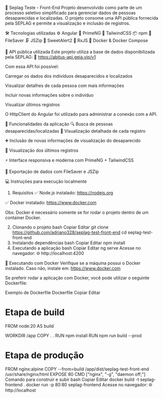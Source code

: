 📘 Seplag Teste - Front-End
Projeto desenvolvido como parte de um processo seletivo simplificado para gerenciar dados de pessoas desaparecidas e localizadas. O projeto consome uma API pública fornecida pela SEPLAG e permite a visualização e inclusão de registros.

🛠 Tecnologias utilizadas
⚙️ Angular
🎨 PrimeNG
💨 TailwindCSS
📦 npm
📁 FileSaver
🗜 JSZip
🎯 SweetAlert2
🔄 RxJS
🐳 Docker & Docker Compose

🔗 API pública utilizada
Este projeto utiliza a base de dados disponibilizada pela SEPLAG:
🔗 https://abitus-api.geia.vip/v1

Com essa API foi possível:

Carregar os dados dos indivíduos desaparecidos e localizados

Visualizar detalhes de cada pessoa com mais informações

Incluir novas informações sobre o indivíduo

Visualizar últimos registros

O HttpClient do Angular foi utilizado para administrar a conexão com a API.

🧪 Funcionalidades da aplicação
🔍 Busca de pessoas desaparecidas/localizadas
👤 Visualização detalhada de cada registro

➕ Inclusão de novas informações de visualização do desaparecido

🧭 Visualização dos últimos registros

⚡ Interface responsiva e moderna com PrimeNG + TailwindCSS

💾 Exportação de dados com FileSaver e JSZip

💻 Instruções para execução localmente
1. Requisitos
✅ Node.js instalado: https://nodejs.org

✅ Docker instalado: https://www.docker.com

Obs: Docker é necessário somente se for rodar o projeto dentro de um container Docker.

2. Clonando o projeto
bash
Copiar
Editar
git clone https://github.com/adriano328/seplag-test-front-end
cd seplag-test-front-end
3. Instalando dependências
bash
Copiar
Editar
npm install
4. Executando a aplicação
bash
Copiar
Editar
ng serve
Acesse no navegador:
🌐 http://localhost:4200

🐳 Executando com Docker
Verifique se a máquina possui o Docker instalado. Caso não, instale em:
https://www.docker.com

Se preferir rodar a aplicação com Docker, você pode utilizar o seguinte Dockerfile:

Exemplo de Dockerfile
Dockerfile
Copiar
Editar
# Etapa de build
FROM node:20 AS build

WORKDIR /app
COPY . .
RUN npm install
RUN npm run build --prod

# Etapa de produção
FROM nginx:alpine
COPY --from=build /app/dist/seplag-test-front-end /usr/share/nginx/html
EXPOSE 80
CMD ["nginx", "-g", "daemon off;"]
Comando para construir e subir
bash
Copiar
Editar
docker build -t seplag-frontend .
docker run -p 80:80 seplag-frontend
Acesse no navegador:
🌐 http://localhost

